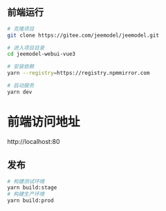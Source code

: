 
## 前端运行

```bash
# 克隆项目
git clone https://gitee.com/jeemodel/jeemodel.git

# 进入项目目录
cd jeemodel-webui-vue3

# 安装依赖
yarn --registry=https://registry.npmmirror.com

# 启动服务
yarn dev
```
# 前端访问地址 
http://localhost:80
## 发布

```bash
# 构建测试环境 
yarn build:stage
# 构建生产环境 
yarn build:prod

```
